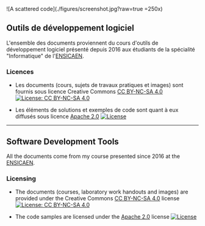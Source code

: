 ![A scattered code](./figures/screenshot.jpg?raw=true =250x)

## Outils de développement logiciel

L'ensemble des documents proviennent du cours d'outils de développement logiciel présenté depuis 2016 aux étudiants de la spécialité "Informatique" de l'[ENSICAEN](http://www.ensicaen.fr).

### Licences

* Les documents (cours, sujets de travaux pratiques et images) sont fournis sous licence Creative Commons [CC BY-NC-SA 4.0](https://creativecommons.org/licenses/by-nc-sa/4.0/) [![License: CC BY-NC-SA 4.0](https://img.shields.io/badge/License-CC%20BY--NC--SA%204.0-lightgrey.svg)](http://creativecommons.org/licenses/by-nc-sa/4.0/) 

* Les éléments de solutions et exemples de code sont quant à eux diffusés sous licence [Apache 2.0](https://www.apache.org/licenses/LICENSE-2.0) [![License](https://img.shields.io/hexpm/l/plug.svg)](https://www.apache.org/licenses/LICENSE-2.0)

-----

## Software Development Tools

All the documents come from my course presented since 2016 at the [ENSICAEN](http://www.ensicaen.fr).

### Licensing

* The documents (courses, laboratory work handouts and images) are provided under the Creative Commons [CC BY-NC-SA 4.0](https://creativecommons.org/licenses/by-nc-sa/4.0/) license [![License: CC BY-NC-SA 4.0](https://img.shields.io/badge/License-CC%20BY--NC--SA%204.0-lightgrey.svg)](http://creativecommons.org/licenses/by-nc-sa/4.0/) 

* The code samples are licensed under the [Apache 2.0](https://www.apache.org/licenses/LICENSE-2.0) license [![License](https://img.shields.io/hexpm/l/plug.svg)](https://www.apache.org/licenses/LICENSE-2.0)
